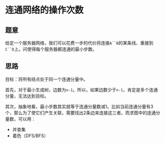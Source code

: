 # 连通网络的操作次数

## 题意

给定一个服务器网络，我们可以花费一步的代价将连接`A``B`的某条线、重接到`C``D`上。问使得每个服务器都连通的最小步数。

## 思路

目标：将所有结点处于同一个连通分量中。

首先，对于最小生成树，边数为`n-1`。所以，如果边数少于`n-1`，肯定是多个连通分量，无法达到目标。

其次，抽象地看，最小步数其实就等于连通分量数减1。比如当前连通分量有3个，那么为了使它们产生关联，需要找出2条边来连接这三者。而求图中的连通分量数，可以用：

- 并查集
- 着色（DFS/BFS）
